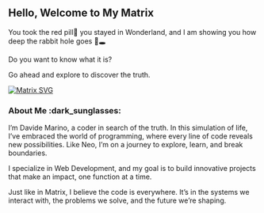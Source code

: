## Hello, Welcome to My Matrix
You took the red pill🔴 you stayed in Wonderland, and I am showing you how deep the rabbit hole goes 🐇🕳️

Do you want to know what it is?

Go ahead and explore to discover the truth.


[![Matrix SVG](https://raw.githubusercontent.com/rodrigograca31/rodrigograca31/master/matrix.svg)](https://www.youtube.com/watch?v=SDkAGkd4NLc)

<h3> About Me :dark_sunglasses: </h3>
I’m Davide Marino, a coder in search of the truth. In this simulation of life, I’ve embraced the world of programming, where every line of code reveals new possibilities. Like Neo, I’m on a journey to explore, learn, and break boundaries.

I specialize in Web Development, and my goal is to build innovative projects that make an impact, one function at a time.

Just like in Matrix, I believe the code is everywhere. It’s in the systems we interact with, the problems we solve, and the future we’re shaping.
